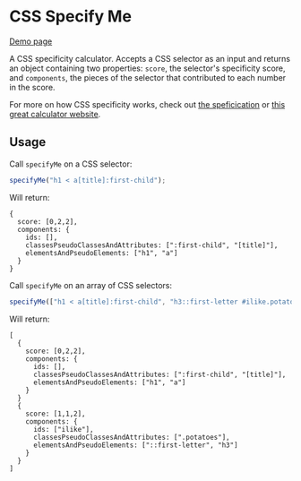 CSS Specify Me
==============

[Demo page](http://lauren.github.io/CSS-specify-me/)

A CSS specificity calculator. Accepts a CSS selector as an input and returns an object containing two properties: `score`, the selector's specificity score, and `components`, the pieces of the selector that contributed to each number in the score.

For more on how CSS specificity works, check out [the speficication](http://www.w3.org/TR/css3-selectors/#specificity) or [this great calculator website](http://specificity.keegan.st/).

Usage
-----

Call `specifyMe` on a CSS selector:

```javascript
specifyMe("h1 < a[title]:first-child");
```

Will return:

```
{
  score: [0,2,2],
  components: {
    ids: [],
    classesPseudoClassesAndAttributes: [":first-child", "[title]"],
    elementsAndPseudoElements: ["h1", "a"]
  }
}
```

Call `specifyMe` on an array of CSS selectors:

```javascript
specifyMe(["h1 < a[title]:first-child", "h3::first-letter #ilike.potatoes"]);
```

Will return:

```
[
  {
    score: [0,2,2],
    components: {
      ids: [],
      classesPseudoClassesAndAttributes: [":first-child", "[title]"],
      elementsAndPseudoElements: ["h1", "a"]
    }
  }
  {
    score: [1,1,2],
    components: {
      ids: ["ilike"],
      classesPseudoClassesAndAttributes: [".potatoes"],
      elementsAndPseudoElements: ["::first-letter", "h3"]
    }
  }
]